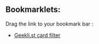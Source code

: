 Bookmarklets:
-------------

Drag the link to your bookmark bar : 

* <a href="javascript:(function () {$('.js li').hide();$('[data-type=card]').show();$('.js').ajaxComplete(function(e){$('.js li').hide();$('[data-type=card]').show()});}())">Geekli.st card filter</a> 
